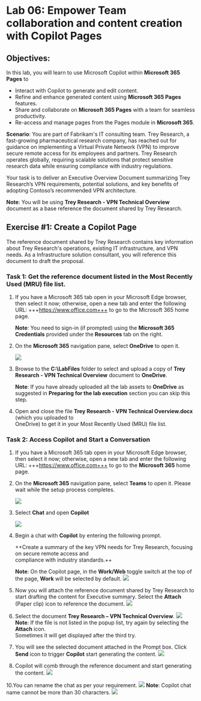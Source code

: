 # Lab 06: Empower Team collaboration and content creation with Copilot Pages

## Objectives:
In this lab, you will learn to use Microsoft Copilot within **Microsoft 365 Pages** to 
-  Interact with Copilot to generate and edit content.
-  Refine and enhance generated content using **Microsoft 365 Pages** features.
-  Share and collaborate on **Microsoft 365 Pages** with a team for seamless productivity.
-  Re-access and manage pages from the Pages module in **Microsoft 365**.

**Scenario**:
You are part of Fabrikam's IT consulting team. Trey Research, a fast-growing pharmaceutical research company, has reached out for guidance on implementing a Virtual Private Network (VPN) to improve secure remote access for its employees and partners. Trey Research operates globally, requiring scalable solutions that protect sensitive research data while ensuring compliance with industry regulations.

Your task is to deliver an Executive Overview Document summarizing Trey Research’s VPN requirements, 
potential solutions, and key benefits of adopting Contoso’s recommended VPN architecture.

**Note**: You will be using **Trey Research - VPN Technical Overview** document as a base reference the 
document shared by Trey Research.

## Exercise #1: Create a Copilot Page
The reference document shared by Trey Research contains key information about Trey Research's operations, 
existing IT infrastructure, and VPN needs. As a Infrastructure solution consultant, you will reference this 
document to draft the proposal. 

### Task 1: Get the reference document listed in the Most Recently Used (MRU) file list.
1. If you have a Microsoft 365 tab open in your Microsoft Edge browser, then select it now; otherwise, open 
   a new tab and enter the following URL: +++https://www.office.com+++ to go to the Microsoft 365 home page.
    
   **Note**: You need to sign-in (if prompted) using the **Microsoft 365 Credentials** provided under the 
   **Resources** tab on the right.

2.  On the **Microsoft 365** navigation pane, select **OneDrive** to open it.

    ![](./media/image1.png)

3.  Browse to the **C:\LabFiles** folder to select and upload a copy of
    **Trey Research - VPN Technical Overview** document to **OneDrive**.

    **Note**: If you have already uploaded all the lab assets to **OneDrive** as suggested in **Preparing       for the lab execution** section you can skip this step.

4.  Open and close the file **Trey Research - VPN Technical Overview.docx** (which you uploaded to         
    OneDrive) to get it in your Most Recently Used (MRU) file list.

### Task 2: Access Copilot and Start a Conversation
1.  If you have a Microsoft 365 tab open in your Microsoft Edge browser, then select it now; otherwise,
    open a new tab and enter the following URL: +++https://www.office.com+++ to go to the **Microsoft 365** 
    home page.

2.  On the **Microsoft 365** navigation pane, select **Teams** to open it.
    Please wait while the setup process completes.

    ![](./media/image2.png)
    
3.  Select **Chat** and open **Copilot**

    ![](./media/image3.png)
  
4.  Begin a chat with **Copilot** by entering the following prompt.

    ++Create a summary of the key VPN needs for Trey Research, focusing on secure remote access and  
    compliance with industry standards.++

    **Note**: On the Copilot page, in the **Work/Web** toggle switch at the top of the page, **Work** will 
    be selected by default.
    ![](./media/image4.png)

5.	Now you will attach the reference document shared by Trey Research to start drafting the content for 
   Executive summary. Select the **Attach** (Paper clip) icon to reference the document.
   ![](./media/image5.png)

6.	Select the document **Trey Research – VPN Technical Overview**.
   ![](./media/image6.png)
   **Note**: If the file is not listed in the popup list, try again by selecting the **Attach** icon.       
   Sometimes it will get displayed after the third try.

7.	You will see the selected document attached in the Prompt box. Click **Send** icon to trigger 
   **Copilot** start generating the content.
  	![](./media/image7.png)

9.	Copilot will comb through the reference document and start generating the content.
   ![](./media/image8.png)

10.You can rename the chat as per your requirement.
   ![](./media/image9.png)
   **Note**: Copilot chat name cannot be more than 30 characters.
   ![](./media/image10.png)
